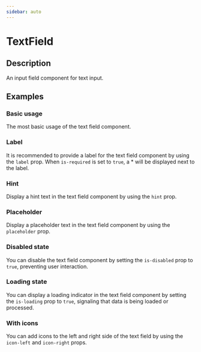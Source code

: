 ```yaml
---
sidebar: auto
---
```


# TextField

## Description

An input field component for text input.

## Examples

### Basic usage
The most basic usage of the text field component.

<ComponentPreview name="text-field/basic" />

### Label
It is recommended to provide a label for the text field component by using the `label` prop. When `is-required` is set to `true`, a * will be displayed next to the label.


<ComponentPreview name="text-field/with-label" />

### Hint
Display a hint text in the text field component by using the `hint` prop.

<ComponentPreview name="text-field/with-hint" />

### Placeholder
Display a placeholder text in the text field component by using the `placeholder` prop.

<ComponentPreview name="text-field/with-placeholder" />

### Disabled state
You can disable the text field component by setting the `is-disabled` prop to `true`, preventing user interaction.

<ComponentPreview name="text-field/disabled" />

### Loading state
You can display a loading indicator in the text field component by setting the `is-loading` prop to `true`, signaling that data is being loaded or processed.

<ComponentPreview name="text-field/loading" />

### With icons
You can add icons to the left and right side of the text field by using the `icon-left` and `icon-right` props.

<ComponentPreview name="text-field/with-icons" />

<!-- @include: ./text-field-meta.md -->
